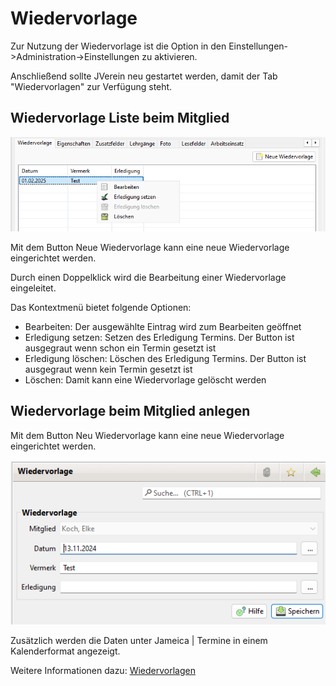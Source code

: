 # Wiedervorlage

Zur Nutzung der Wiedervorlage ist die Option in den Einstellungen->Administration->Einstellungen zu aktivieren.

Anschließend sollte JVerein neu gestartet werden, damit der Tab "Wiedervorlagen" zur Verfügung steht.

## Wiedervorlage Liste beim Mitglied

![](img/WiedervorlageTab.png)

Mit dem Button Neue Wiedervorlage kann eine neue Wiedervorlage eingerichtet werden.

Durch einen Doppelklick wird die Bearbeitung einer Wiedervorlage eingeleitet.

Das Kontextmenü bietet folgende Optionen:

* Bearbeiten: Der ausgewählte Eintrag wird zum Bearbeiten geöffnet
* Erledigung setzen: Setzen des Erledigung Termins. Der Button ist ausgegraut wenn schon ein Termin gesetzt ist
* Erledigung löschen: Löschen des Erledigung Termins. Der Button ist ausgegraut wenn kein Termin gesetzt ist
* Löschen: Damit kann eine Wiedervorlage gelöscht werden

## Wiedervorlage beim Mitglied anlegen

Mit dem Button Neu Wiedervorlage kann eine neue Wiedervorlage eingerichtet werden.

![](../img/WiedervorlageView.png)

Zusätzlich werden die Daten unter Jameica | Termine in einem Kalenderformat angezeigt.

Weitere Informationen dazu: [Wiedervorlagen](../wiedervorlage.md)
